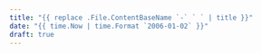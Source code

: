 ```yaml
---
title: "{{ replace .File.ContentBaseName `-` ` ` | title }}"
date: "{{ time.Now | time.Format `2006-01-02` }}"
draft: true
---
```


